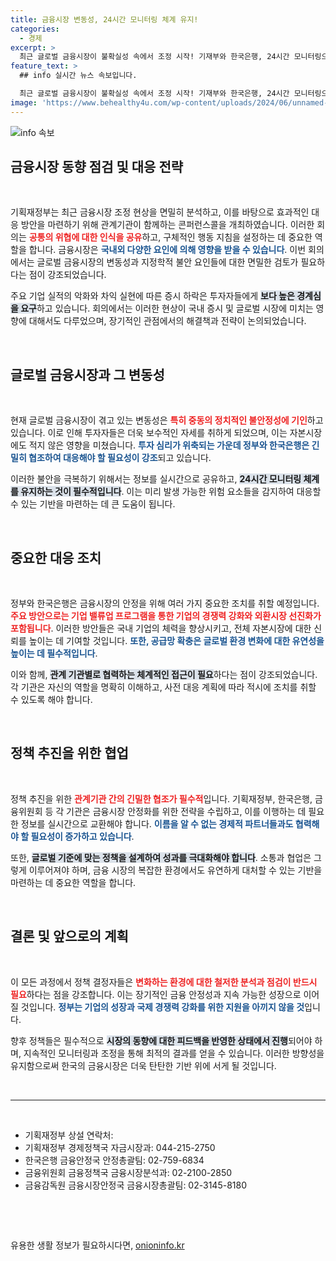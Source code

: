 ```yaml
---
title: 금융시장 변동성, 24시간 모니터링 체계 유지!
categories:
  - 경제
excerpt: >
  최근 글로벌 금융시장이 불확실성 속에서 조정 시작! 기재부와 한국은행, 24시간 모니터링으로 시장 안정을 꾀한다. 우리 경제 체력 강화 대책은? 궁금증 자아내는 최신 동향을 확인하세요!
feature_text: >
  ## info 실시간 뉴스 속보입니다.

  최근 글로벌 금융시장이 불확실성 속에서 조정 시작! 기재부와 한국은행, 24시간 모니터링으로 시장 안정을 꾀한다. 우리 경제 체력 강화 대책은? 궁금증 자아내는 최신 동향을 확인하세요!
image: 'https://www.behealthy4u.com/wp-content/uploads/2024/06/unnamed-file.png'
---
```


<p><img src="https://www.behealthy4u.com/wp-content/uploads/2024/06/unnamed-file.png" alt="info 속보" /></p>

<h2 data-ke-size="size26">금융시장 동향 점검 및 대응 전략</h2>

<p data-ke-size="size16">&nbsp;</p>

<p>기획재정부는 최근 금융시장 조정 현상을 면밀히 분석하고, 이를 바탕으로 효과적인 대응 방안을 마련하기 위해 관계기관이 함께하는 콘퍼런스콜을 개최하였습니다. 이러한 회의는 <b><span style="color: #ee2323;">공통의 위협에 대한 인식을 공유</span></b>하고, 구체적인 행동 지침을 설정하는 데 중요한 역할을 합니다. 금융시장은 <b><span style="color: #1a5490;">국내외 다양한 요인에 의해 영향을 받을 수 있습니다</span></b>. 이번 회의에서는 글로벌 금융시장의 변동성과 지정학적 불안 요인들에 대한 면밀한 검토가 필요하다는 점이 강조되었습니다. </p>

<p>주요 기업 실적의 악화와 차익 실현에 따른 증시 하락은 투자자들에게 <b><span style="background-color: #21538527;">보다 높은 경계심을 요구</span></b>하고 있습니다. 회의에서는 이러한 현상이 국내 증시 및 글로벌 시장에 미치는 영향에 대해서도 다루었으며, 장기적인 관점에서의 해결책과 전략이 논의되었습니다. </p>

<p data-ke-size="size16">&nbsp;</p>

<h2 data-ke-size="size26">글로벌 금융시장과 그 변동성</h2>

<p data-ke-size="size16">&nbsp;</p>

<p>현재 글로벌 금융시장이 겪고 있는 변동성은 <b><span style="color: #ee2323;">특히 중동의 정치적인 불안정성에 기인</span></b>하고 있습니다. 이로 인해 투자자들은 더욱 보수적인 자세를 취하게 되었으며, 이는 자본시장에도 적지 않은 영향을 미쳤습니다. <b><span style="color: #1a5490;">투자 심리가 위축되는 가운데 정부와 한국은행은 긴밀히 협조하여 대응해야 할 필요성이 강조</span></b>되고 있습니다. </p>

<p>이러한 불안을 극복하기 위해서는 정보를 실시간으로 공유하고, <b><span style="background-color: #21538527;">24시간 모니터링 체계를 유지하는 것이 필수적입니다</span></b>. 이는 미리 발생 가능한 위험 요소들을 감지하여 대응할 수 있는 기반을 마련하는 데 큰 도움이 됩니다. </p>

<p data-ke-size="size16">&nbsp;</p>

<h2 data-ke-size="size26">중요한 대응 조치</h2>

<p data-ke-size="size16">&nbsp;</p>

<p>정부와 한국은행은 금융시장의 안정을 위해 여러 가지 중요한 조치를 취할 예정입니다. <b><span style="color: #ee2323;">주요 방안으로는 기업 밸류업 프로그램을 통한 기업의 경쟁력 강화와 외환시장 선진화가 포함됩니다</span></b>. 이러한 방안들은 국내 기업의 체력을 향상시키고, 전체 자본시장에 대한 신뢰를 높이는 데 기여할 것입니다. <b><span style="color: #1a5490;">또한, 공급망 확충은 글로벌 환경 변화에 대한 유연성을 높이는 데 필수적입니다</span></b>. </p>

<p>이와 함께, <b><span style="background-color: #21538527;">관계 기관별로 협력하는 체계적인 접근이 필요</span></b>하다는 점이 강조되었습니다. 각 기관은 자신의 역할을 명확히 이해하고, 사전 대응 계획에 따라 적시에 조치를 취할 수 있도록 해야 합니다. </p>

<p data-ke-size="size16">&nbsp;</p>

<h2 data-ke-size="size26">정책 추진을 위한 협업</h2>

<p data-ke-size="size16">&nbsp;</p>

<p>정책 추진을 위한 <b><span style="color: #ee2323;">관계기관 간의 긴밀한 협조가 필수적</span></b>입니다. 기획재정부, 한국은행, 금융위원회 등 각 기관은 금융시장 안정화를 위한 전략을 수립하고, 이를 이행하는 데 필요한 정보를 실시간으로 교환해야 합니다. <b><span style="color: #1a5490;">이름을 알 수 없는 경제적 파트너들과도 협력해야 할 필요성이 증가하고 있습니다</span></b>. </p>

<p>또한, <b><span style="background-color: #21538527;">글로벌 기준에 맞는 정책을 설계하여 성과를 극대화해야 합니다</span></b>. 소통과 협업은 그렇게 이루어져야 하며, 금융 시장의 복잡한 환경에서도 유연하게 대처할 수 있는 기반을 마련하는 데 중요한 역할을 합니다. </p>

<p data-ke-size="size16">&nbsp;</p>

<h2 data-ke-size="size26">결론 및 앞으로의 계획</h2>

<p data-ke-size="size16">&nbsp;</p>

<p>이 모든 과정에서 정책 결정자들은 <b><span style="color: #ee2323;">변화하는 환경에 대한 철저한 분석과 점검이 반드시 필요</span></b>하다는 점을 강조합니다. 이는 장기적인 금융 안정성과 지속 가능한 성장으로 이어질 것입니다. <b><span style="color: #1a5490;">정부는 기업의 성장과 국제 경쟁력 강화를 위한 지원을 아끼지 않을 것</span></b>입니다. </p>

<p>향후 정책들은 필수적으로 <b><span style="background-color: #21538527;">시장의 동향에 대한 피드백을 반영한 상태에서 진행</span></b>되어야 하며, 지속적인 모니터링과 조정을 통해 최적의 결과를 얻을 수 있습니다. 이러한 방향성을 유지함으로써 한국의 금융시장은 더욱 탄탄한 기반 위에 서게 될 것입니다. </p>

<p data-ke-size="size16">&nbsp;</p>

<hr>

<p data-ke-size="size16">&nbsp;</p>

<ul>
    <li>기획재정부 상설 연락처:</li>
    <li>기획재정부 경제정책국 자금시장과: 044-215-2750</li>
    <li>한국은행 금융안정국 안정총괄팀: 02-759-6834</li>
    <li>금융위원회 금융정책국 금융시장분석과: 02-2100-2850</li>
    <li>금융감독원 금융시장안정국 금융시장총괄팀: 02-3145-8180</li>
</ul>

<p data-ke-size="size16">&nbsp;</p>

<p data-ke-size="size16">&nbsp;</p>
유용한 생활 정보가 필요하시다면, <a href="https://onioninfo.kr" rel="dofollow">onioninfo.kr</a>


